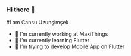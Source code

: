   ### Hi there 👋


  #I am Cansu Uzunşimşek

- 🔭 I’m currently working at MaxiThings
- 🌱 I’m currently learning Flutter
- 👯 I’m trying to develop Mobile App on Flutter



